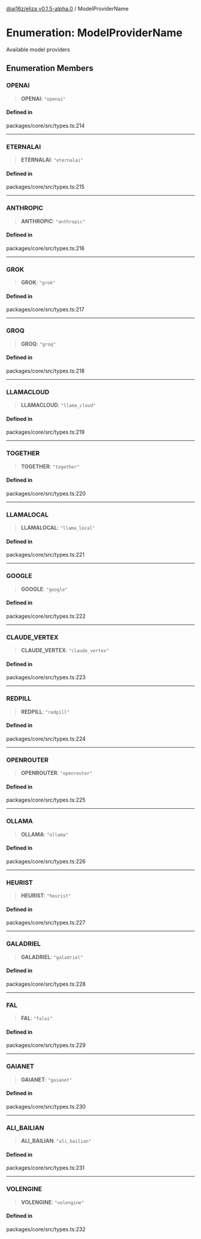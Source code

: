 [@ai16z/eliza v0.1.5-alpha.0](../index.md) / ModelProviderName

# Enumeration: ModelProviderName

Available model providers

## Enumeration Members

### OPENAI

> **OPENAI**: `"openai"`

#### Defined in

packages/core/src/types.ts:214

***

### ETERNALAI

> **ETERNALAI**: `"eternalai"`

#### Defined in

packages/core/src/types.ts:215

***

### ANTHROPIC

> **ANTHROPIC**: `"anthropic"`

#### Defined in

packages/core/src/types.ts:216

***

### GROK

> **GROK**: `"grok"`

#### Defined in

packages/core/src/types.ts:217

***

### GROQ

> **GROQ**: `"groq"`

#### Defined in

packages/core/src/types.ts:218

***

### LLAMACLOUD

> **LLAMACLOUD**: `"llama_cloud"`

#### Defined in

packages/core/src/types.ts:219

***

### TOGETHER

> **TOGETHER**: `"together"`

#### Defined in

packages/core/src/types.ts:220

***

### LLAMALOCAL

> **LLAMALOCAL**: `"llama_local"`

#### Defined in

packages/core/src/types.ts:221

***

### GOOGLE

> **GOOGLE**: `"google"`

#### Defined in

packages/core/src/types.ts:222

***

### CLAUDE\_VERTEX

> **CLAUDE\_VERTEX**: `"claude_vertex"`

#### Defined in

packages/core/src/types.ts:223

***

### REDPILL

> **REDPILL**: `"redpill"`

#### Defined in

packages/core/src/types.ts:224

***

### OPENROUTER

> **OPENROUTER**: `"openrouter"`

#### Defined in

packages/core/src/types.ts:225

***

### OLLAMA

> **OLLAMA**: `"ollama"`

#### Defined in

packages/core/src/types.ts:226

***

### HEURIST

> **HEURIST**: `"heurist"`

#### Defined in

packages/core/src/types.ts:227

***

### GALADRIEL

> **GALADRIEL**: `"galadriel"`

#### Defined in

packages/core/src/types.ts:228

***

### FAL

> **FAL**: `"falai"`

#### Defined in

packages/core/src/types.ts:229

***

### GAIANET

> **GAIANET**: `"gaianet"`

#### Defined in

packages/core/src/types.ts:230

***

### ALI\_BAILIAN

> **ALI\_BAILIAN**: `"ali_bailian"`

#### Defined in

packages/core/src/types.ts:231

***

### VOLENGINE

> **VOLENGINE**: `"volengine"`

#### Defined in

packages/core/src/types.ts:232
